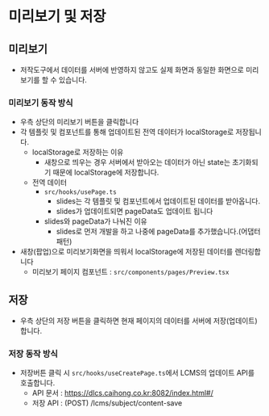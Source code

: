 # 미리보기 및 저장

## 미리보기

- 저작도구에서 데이터를 서버에 반영하지 않고도 실제 화면과 동일한 화면으로 미리보기를 할 수 있습니다.

### 미리보기 동작 방식

- 우측 상단의 미리보기 버튼을 클릭합니다
- 각 템플릿 및 컴포넌트를 통해 업데이트된 전역 데이터가 localStorage로 저장됩니다.
  - localStorage로 저장하는 이유
    - 새창으로 띄우는 경우 서버에서 받아오는 데이터가 아닌 state는 초기화되기 때문에 localStorage에 저장합니다.
  - 전역 데이터
    - `src/hooks/usePage.ts`
      - slides는 각 템플릿 및 컴포넌트에서 업데이트된 데이터를 받아옵니다.
      - slides가 업데이트되면 pageData도 업데이트 됩니다
    - slides와 pageData가 나눠진 이유
      - slides로 먼저 개발을 하고 나중에 pageData를 추가했습니다.(어댑터 패턴)
- 새창(팝업)으로 미리보기화면을 띄워서 localStorage에 저장된 데이터를 렌더링합니다
  - 미리보기 페이지 컴포넌트 : `src/components/pages/Preview.tsx`

## 저장

- 우측 상단의 저장 버튼을 클릭하면 현재 페이지의 데이터를 서버에 저장(업데이트)합니다.

### 저장 동작 방식

- 저장버튼 클릭 시 `src/hooks/useCreatePage.ts`에서 LCMS의 업데이트 API를 호출합니다.
  - API 문서 : https://dlcs.caihong.co.kr:8082/index.html#/
  - 저장 API : (POST) /lcms/subject/content-save
